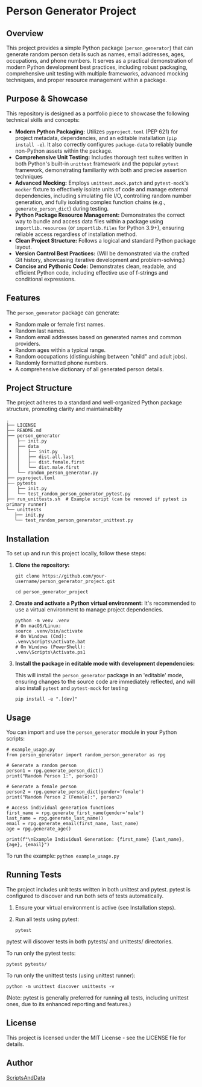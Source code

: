# Person Generator Project

## Overview

This project provides a simple Python package (`person_generator`) that can generate random person details such as names, email addresses, ages, occupations, and phone numbers. It serves as a practical demonstration of modern Python development best practices, including robust packaging, comprehensive unit testing with multiple frameworks, advanced mocking techniques, and proper resource management within a package.

## Purpose & Showcase

This repository is designed as a portfolio piece to showcase the following technical skills and concepts:

* **Modern Python Packaging:** Utilizes `pyproject.toml` (PEP 621) for project metadata, dependencies, and an editable installation (`pip install -e`). It also correctly configures `package-data` to reliably bundle non-Python assets within the package.
* **Comprehensive Unit Testing:** Includes thorough test suites written in both Python's built-in `unittest` framework and the popular `pytest` framework, demonstrating familiarity with both and precise assertion techniques
* **Advanced Mocking:** Employs `unittest.mock.patch` and `pytest-mock`'s `mocker` fixture to effectively isolate units of code and manage external dependencies, including simulating file I/O, controlling random number generation, and fully isolating complex function chains (e.g., `generate_person_dict`) during testing.
* **Python Package Resource Management:** Demonstrates the correct way to bundle and access data files within a package using `importlib.resources` (or `importlib.files` for Python 3.9+), ensuring reliable access regardless of installation method.
* **Clean Project Structure:** Follows a logical and standard Python package layout.
* **Version Control Best Practices:** (Will be demonstrated via the crafted Git history, showcasing iterative development and problem-solving.)
* **Concise and Pythonic Code:** Demonstrates clean, readable, and efficient Python code, including effective use of f-strings and conditional expressions.

## Features

The `person_generator` package can generate:

* Random male or female first names.
* Random last names.
* Random email addresses based on generated names and common providers.
* Random ages within a typical range.
* Random occupations (distinguishing between "child" and adult jobs).
* Randomly formatted phone numbers.
* A comprehensive dictionary of all generated person details.

## Project Structure
The project adheres to a standard and well-organized Python package structure, promoting clarity and maintainability
```
.
├── LICENSE
├── README.md
├── person_generator
│   ├── init.py
│   ├── data
│   │   ├── init.py
│   │   ├── dist.all.last
│   │   ├── dist.female.first
│   │   └── dist.male.first
│   └── random_person_generator.py
├── pyproject.toml
├── pytests
│   ├── init.py
│   └── test_random_person_generator_pytest.py
├── run_unittests.sh  # Example script (can be removed if pytest is primary runner)
└── unittests
   ├── init.py
   └── test_random_person_generator_unittest.py
```

## Installation

To set up and run this project locally, follow these steps:

1.  **Clone the repository:**
    ```
    git clone https://github.com/your-username/person_generator_project.git

    cd person_generator_project
    ```

2.  **Create and activate a Python virtual environment:**
    It's recommended to use a virtual environment to manage project dependencies.
    ```
    python -m venv .venv
    # On macOS/Linux:
    source .venv/bin/activate
    # On Windows (Cmd):
    .venv\Scripts\activate.bat
    # On Windows (PowerShell):
    .venv\Scripts\Activate.ps1
    ```

3.  **Install the package in editable mode with development dependencies:**

    This will install the `person_generator` package in an 'editable' mode, ensuring changes to the source code are immediately reflected, and will also install `pytest` and `pytest-mock` for testing

    `pip install -e ".[dev]"`

## Usage

You can import and use the `person_generator` module in your Python scripts:

```
# example_usage.py
from person_generator import random_person_generator as rpg

# Generate a random person
person1 = rpg.generate_person_dict()
print("Random Person 1:", person1)

# Generate a female person
person2 = rpg.generate_person_dict(gender='female')
print("Random Person 2 (Female):", person2)

# Access individual generation functions
first_name = rpg.generate_first_name(gender='male')
last_name = rpg.generate_last_name()
email = rpg.generate_email(first_name, last_name)
age = rpg.generate_age()

print(f"\nExample Individual Generation: {first_name} {last_name}, {age}, {email}")
```

To run the example: ```python example_usage.py```

## Running Tests

The project includes unit tests written in both unittest and pytest. pytest is configured to discover and run both sets of tests automatically.

1. Ensure your virtual environment is active (see Installation steps).

2. Run all tests using pytest: 
    
    `pytest`

pytest will discover tests in both pytests/ and unittests/ directories.

To run only the pytest tests:

```pytest pytests/```

To run only the unittest tests (using unittest runner):

```python -m unittest discover unittests -v```

(Note: pytest is generally preferred for running all tests, including unittest ones, due to its enhanced reporting and features.)

## License

This project is licensed under the MIT License - see the LICENSE file for details.

## Author

[ScriptsAndData](https://github.com/ScriptsAndData)




